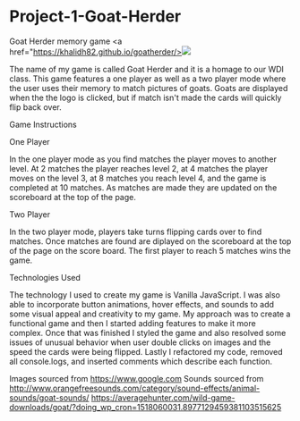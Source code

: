 # Project-1-Goat-Herder
Goat Herder memory game
<a href="https://khalidh82.github.io/goatherder/><img src="./Images/screen.png"></a>

The name of my game is called Goat Herder and it is a homage to our WDI class. This game features a one player as well as a two player mode where the user uses their memory to match pictures of goats. Goats are displayed when the the logo is clicked, but if match isn't made the cards will quickly flip back over.

Game Instructions

One Player

In the one player mode as you find matches the player moves to another level. At 2 matches the player reaches level 2, at 4 matches the player moves on the level 3, at 8 matches you reach level 4, and the game is completed at 10 matches. As matches are made they are updated on the scoreboard at the top of the page.

Two Player

In the two player mode, players take turns flipping cards over to find matches. Once matches are found are diplayed on the scoreboard at the top of the page on the score board. The first player to reach 5 matches wins the game.

Technologies Used

The technology I used to create my game is Vanilla JavaScript. I was also able to incorporate button animations, hover effects, and sounds to add some visual appeal and creativity to my game. My approach was to create a functional game and then I started adding features to make it more complex. Once that was finished I styled the game and also resolved some issues of unusual behavior when user double clicks on images and the speed the cards were being flipped. Lastly I refactored my code, removed all console.logs, and inserted comments which describe each function. 


Images sourced from https://www.google.com
Sounds sourced from 
http://www.orangefreesounds.com/category/sound-effects/animal-sounds/goat-sounds/
https://averagehunter.com/wild-game-downloads/goat/?doing_wp_cron=1518060031.8977129459381103515625
